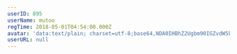 ```yaml
---
userID: 895
userName: mutoo
regTime: 2018-05-01T04:54:00.000Z
avatar: 'data:text/plain; charset=utf-8;base64,NDA0IHBhZ2Ugbm90IGZvdW5kCg=='
userURL: null
---
```



